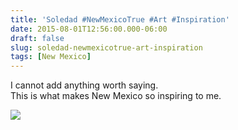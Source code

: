 ```yaml
---
title: 'Soledad #NewMexicoTrue #Art #Inspiration'
date: 2015-08-01T12:56:00.000-06:00
draft: false
slug: soledad-newmexicotrue-art-inspiration
tags: [New Mexico]
---
```


I cannot add anything worth saying.  
This is what makes New Mexico so inspiring to me.  
  

![](/images/blog/legacy/DSC08310%2B%2528Large%2529.JPG)